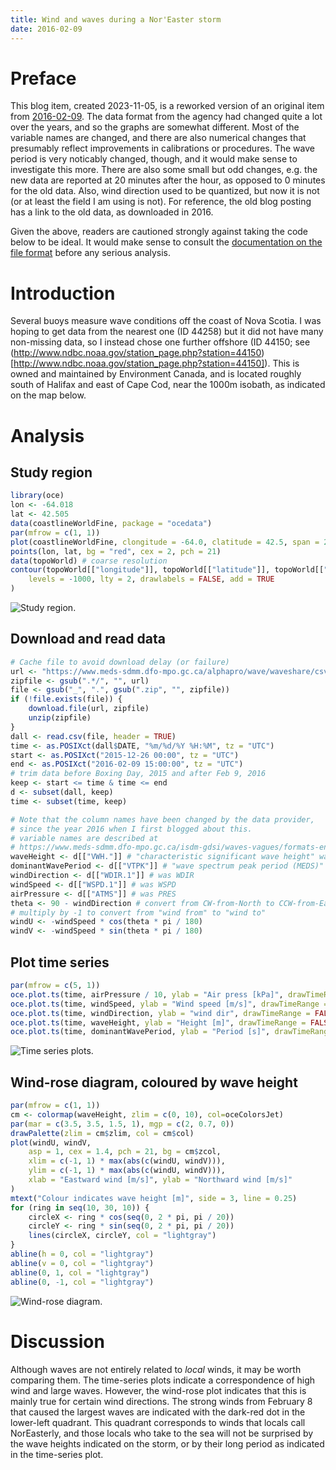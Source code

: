 ```yaml
---
title: Wind and waves during a Nor'Easter storm
date: 2016-02-09
---
```


# Preface

This blog item, created 2023-11-05, is a reworked version of an original item
from [2016-02-09](http://dankelley.github.io/r/2016/02/09/noreaster.html). The
data format from the agency had changed quite a lot over the years, and so the
graphs are somewhat different.  Most of the variable names are changed, and
there are also numerical changes that presumably reflect improvements in
calibrations or procedures.  The wave period is very noticably changed, though,
and it would make sense to investigate this more.  There are also some small
but odd changes, e.g. the new data are reported at 20 minutes after the hour,
as opposed to 0 minutes for the old data.  Also, wind direction used to be
quantized, but now it is not (or at least the field I am using is not). For
reference, the old blog posting has a link to the old data, as downloaded in
2016.

Given the above, readers are cautioned strongly against taking the code below
to be ideal.  It would make sense to consult the [documentation on the file
format](https://www.meds-sdmm.dfo-mpo.gc.ca/isdm-gdsi/waves-vagues/formats-eng.html#Par)
before any serious analysis.

# Introduction

Several buoys measure wave conditions off the coast of Nova Scotia. I was
hoping to get data from the nearest one (ID 44258) but it did not have many
non-missing data, so I instead chose one further offshore (ID 44150; see
(http://www.ndbc.noaa.gov/station_page.php?station=44150)[http://www.ndbc.noaa.gov/station_page.php?station=44150]).
This is owned and maintained by Environment Canada, and is located roughly
south of Halifax and east of Cape Cod, near the 1000m isobath, as indicated on
the map below.

# Analysis

## Study region

```R
library(oce)
lon <- -64.018
lat <- 42.505
data(coastlineWorldFine, package = "ocedata")
par(mfrow = c(1, 1))
plot(coastlineWorldFine, clongitude = -64.0, clatitude = 42.5, span = 2000)
points(lon, lat, bg = "red", cex = 2, pch = 21)
data(topoWorld) # coarse resolution
contour(topoWorld[["longitude"]], topoWorld[["latitude"]], topoWorld[["z"]],
    levels = -1000, lty = 2, drawlabels = FALSE, add = TRUE
)
```
![Study region.](/dek_blog/docs/assets/images/2016-02-09-noreaster-1.png)

## Download and read data

```R
# Cache file to avoid download delay (or failure)
url <- "https://www.meds-sdmm.dfo-mpo.gc.ca/alphapro/wave/waveshare/csvData/c44150_csv.zip"
zipfile <- gsub(".*/", "", url)
file <- gsub("_", ".", gsub(".zip", "", zipfile))
if (!file.exists(file)) {
    download.file(url, zipfile)
    unzip(zipfile)
}
dall <- read.csv(file, header = TRUE)
time <- as.POSIXct(dall$DATE, "%m/%d/%Y %H:%M", tz = "UTC")
start <- as.POSIXct("2015-12-26 00:00", tz = "UTC")
end <- as.POSIXct("2016-02-09 15:00:00", tz = "UTC")
# trim data before Boxing Day, 2015 and after Feb 9, 2016
keep <- start <= time & time <= end
d <- subset(dall, keep)
time <- subset(time, keep)

# Note that the column names have been changed by the data provider,
# since the year 2016 when I first blogged about this.
# variable names are described at
# https://www.meds-sdmm.dfo-mpo.gc.ca/isdm-gdsi/waves-vagues/formats-eng.html#Par
waveHeight <- d[["VWH."]] # "characteristic significant wave height" was WVHT
dominantWavePeriod <- d[["VTPK"]] # "wave spectrum peak period (MEDS)" was DPD
windDirection <- d[["WDIR.1"]] # was WDIR
windSpeed <- d[["WSPD.1"]] # was WSPD
airPressure <- d[["ATMS"]] # was PRES
theta <- 90 - windDirection # convert from CW-from-North to CCW-from-East
# multiply by -1 to convert from "wind from" to "wind to"
windU <- -windSpeed * cos(theta * pi / 180)
windV <- -windSpeed * sin(theta * pi / 180)
```

## Plot time series

```R
par(mfrow = c(5, 1))
oce.plot.ts(time, airPressure / 10, ylab = "Air press [kPa]", drawTimeRange = FALSE, mar = c(2, 3, 1, 1))
oce.plot.ts(time, windSpeed, ylab = "Wind speed [m/s]", drawTimeRange = FALSE, mar = c(2, 3, 1, 1))
oce.plot.ts(time, windDirection, ylab = "wind dir", drawTimeRange = FALSE, mar = c(2, 3, 1, 1))
oce.plot.ts(time, waveHeight, ylab = "Height [m]", drawTimeRange = FALSE, mar = c(2, 3, 1, 1))
oce.plot.ts(time, dominantWavePeriod, ylab = "Period [s]", drawTimeRange = FALSE, mar = c(2, 3, 1, 1))
```

![Time series plots.](/dek_blog/docs/assets/images/2016-02-09-noreaster-2.png)

## Wind-rose diagram, coloured by wave height

```R
par(mfrow = c(1, 1))
cm <- colormap(waveHeight, zlim = c(0, 10), col=oceColorsJet)
par(mar = c(3.5, 3.5, 1.5, 1), mgp = c(2, 0.7, 0))
drawPalette(zlim = cm$zlim, col = cm$col)
plot(windU, windV,
    asp = 1, cex = 1.4, pch = 21, bg = cm$zcol,
    xlim = c(-1, 1) * max(abs(c(windU, windV))),
    ylim = c(-1, 1) * max(abs(c(windU, windV))),
    xlab = "Eastward wind [m/s]", ylab = "Northward wind [m/s]"
)
mtext("Colour indicates wave height [m]", side = 3, line = 0.25)
for (ring in seq(10, 30, 10)) {
    circleX <- ring * cos(seq(0, 2 * pi, pi / 20))
    circleY <- ring * sin(seq(0, 2 * pi, pi / 20))
    lines(circleX, circleY, col = "lightgray")
}
abline(h = 0, col = "lightgray")
abline(v = 0, col = "lightgray")
abline(0, 1, col = "lightgray")
abline(0, -1, col = "lightgray")
```

![Wind-rose diagram.](/dek_blog/docs/assets/images/2016-02-09-noreaster-3.png)


# Discussion

Although waves are not entirely related to *local* winds, it may be worth
comparing them. The time-series plots indicate a correspondence of high wind
and large waves. However, the wind-rose plot indicates that this is mainly true
for certain wind directions. The strong winds from February 8 that caused the
largest waves are indicated with the dark-red dot in the lower-left
quadrant. This quadrant corresponds to winds that locals call NorEasterly,
and those locals who take to the sea will not be surprised by the wave
heights indicated on the storm, or by their long period as indicated in the
time-series plot.

